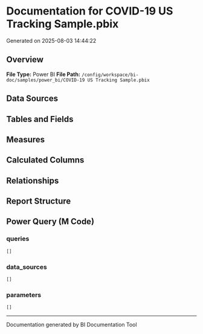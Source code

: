 # Documentation for COVID-19 US Tracking Sample.pbix

Generated on 2025-08-03 14:44:22

## Overview

**File Type:** Power BI
**File Path:** `/config/workspace/bi-doc/samples/power_bi/COVID-19 US Tracking Sample.pbix`

## Data Sources

## Tables and Fields

## Measures

## Calculated Columns

## Relationships

## Report Structure

## Power Query (M Code)

### queries

```m
[]
```

### data_sources

```m
[]
```

### parameters

```m
[]
```

---
Documentation generated by BI Documentation Tool
